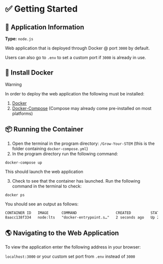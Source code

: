 # ✅ Getting Started

## 📌 Application Information

**Type:** `node.js`

Web application that is deployed through Docker @ port `3000` by default.

Users can also go to `.env` to set a custom port if `3000` is already in use.

## 🐳 Install Docker

> [!WARNING]
>
> In order to deploy the web application the following must be installed:
>
> 1. [Docker](https://docs.docker.com/get-docker/)
> 2. [Docker-Compose](https://docs.docker.com/compose/install/) (Compose may already come pre-installed on most platforms)

## 📦 Running the Container

1. Open the terminal in the program directory: `/Grow-Your-STEM` (this is the folder containing `docker-compose.yml`)
2. In the program directory run the following command:

`docker-compose up`

This should launch the web application

3. Check to see that the container has launched. Run the following command in the terminal to check:

`docker ps`

You should see an output as follows:

```txt
CONTAINER ID   IMAGE      COMMAND                  CREATED         STATUS         PORTS                                         NAMES
8aacc138f334   node:lts   "docker-entrypoint.s…"   2 seconds ago   Up 2 seconds   0.0.0.0:3003->3000/tcp, [::]:3003->3000/tcp   web
```

## 🌎 Navigating to the Web Application

To view the application enter the following address in your browser:

`localhost:3000` or your custom set port from `.env` instead of `3000`
